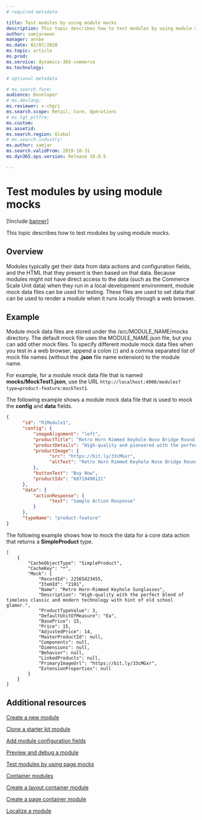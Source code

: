 ```yaml
---
# required metadata

title: Test modules by using module mocks
description: This topic describes how to test modules by using module mocks. 
author: samjarawan
manager: annbe
ms.date: 02/07/2020
ms.topic: article
ms.prod: 
ms.service: dynamics-365-commerce
ms.technology: 

# optional metadata

# ms.search.form: 
audience: Developer
# ms.devlang: 
ms.reviewer: v-chgri
ms.search.scope: Retail, Core, Operations
# ms.tgt_pltfrm: 
ms.custom: 
ms.assetid: 
ms.search.region: Global
# ms.search.industry: 
ms.author: samjar
ms.search.validFrom: 2019-10-31
ms.dyn365.ops.version: Release 10.0.5

---
```

# Test modules by using module mocks

[!include [banner](../includes/banner.md)]

This topic describes how to test modules by using module mocks.

## Overview


Modules typically get their data from data actions and configuration fields, and the HTML that they present is then based on that data. Because modules might not have direct access to the data (such as the Commerce Scale Unit data) when they run in a local development environment, module mock data files can be used for testing. These files are used to set data that can be used to render a module when it runs locally through a web browser. 


## Example

Module mock data files are stored under the /src/MODULE\_NAME/mocks directory. The default mock file uses the MODULE\_NAME.json file, but you can add other mock files. To specify different module mock data files when you test in a web browser, append a colon (**:**) and a comma separated list of mock file names (without the **.json** file name extension) to the module name.

For example, for a module mock data file that is named **mocks/MockTest1.json**, use the URL `http://localhost:4000/modules?type=product-feature:mockTest1`.

The following example shows a module mock data file that is used to mock the **config** and **data** fields.

```json
{
	  "id": "R1Module1",
	  "config": {
	      "imageAlignment": "left",
	      "productTitle": "Retro Horn Rimmed Keyhole Nose Bridge Round Sunglasses",
	      "productDetails": "High-quality and pioneered with the perfect blend of timeless classic and modern technology with hint of old school glamor.",
	      "productImage": {
		        "src": "https://bit.ly/33cMGxr",
		        "altText": "Retro Horn Rimmed Keyhole Nose Bridge Round Sunglasses"
	      },
	      "buttonText": "Buy Now",
	      "productIds": "68719498121"
	  },
	  "data": {
	      "actionResponse": {
		        "text": "Sample Action Response"
	      }
	  },
	  "typeName": "product-feature"
} 
```

The following example shows how to mock the data for a core data action that returns a **SimpleProduct** type.

```
[
    {
        "CacheObjectType": "SimpleProduct",
        "CacheKey": "*",
        "Mock": {
            "RecordId": 22565423455,
            "ItemId": "2101",
            "Name": "Retro Horn-Rimmed Keyhole Sunglasses",
            "Description": "High-quality with the perfect blend of timeless classic and modern technology with hint of old school glamor.",
            "ProductTypeValue": 3,
            "DefaultUnitOfMeasure": "Ea",
            "BasePrice": 15,
            "Price": 15,
            "AdjustedPrice": 14,
            "MasterProductId": null,
            "Components": null,
            "Dimensions": null,
            "Behavior": null,
            "LinkedProducts": null,            
            "PrimaryImageUrl": "https://bit.ly/33cMGxr",
            "ExtensionProperties": null
        }
    }
]
```

## Additional resources

[Create a new module](create-new-module.md)

[Clone a starter kit module](clone-starter-module.md)

[Add module configuration fields](add-module-config-fields.md)

[Preview and debug a module](test-module.md)

[Test modules by using page mocks](test-page-mock.md)

[Container modules](container-modules.md)

[Create a layout container module](create-layout-container.md)

[Create a page container module](create-page-containers.md)

[Localize a module](localize-module.md)
